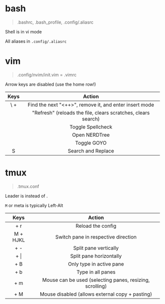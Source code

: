 # bash

> .bashrc, .bash_profile, .config/.aliasrc

Shell is in vi mode

All aliases in `.config/.aliasrc`

# vim

> .config/nvim/init.vim = .vimrc

Arrow keys are disabled (use the home row!)

|   Keys    |                            Action                             |
| :-------: | :-----------------------------------------------------------: |
| \ + <Tab> |    Find the next "<++>", remove it, and enter insert mode     |
|   <F5>    | "Refresh" (reloads the file, clears scratches, clears search) |
|   <F6>    |                       Toggle Spellcheck                       |
|   <F9>    |                         Open NERDTree                         |
|   <F10>   |                          Toggle GOYO                          |
|     S     |                      Search and Replace                       |

# tmux

> .tmux.conf

Leader is <C-a> instead of <C-b>.

`M` or meta is typically Left-Alt

|     Keys      |                          Action                          |
| :-----------: | :------------------------------------------------------: |
| <leader> + r  |                    Reload the config                     |
|   M + HJKL    |           Switch pane in respective direction            |
| <leader> + -  |                  Split pane vertically                   |
| <leader> + \| |                 Split pane horizontally                  |
| <leader> + B  |                 Only type in active pane                 |
| <leader> + b  |                    Type in all panes                     |
| <leader> + m  | Mouse can be used (selecting panes, resizing, scrolling) |
| <leader> + M  |     Mouse disabled (allows external copy + pasting)      |
